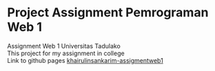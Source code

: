 # Project Assignment Pemrograman Web 1
Assignment Web 1 Universitas Tadulako <br> 
This project for my assignment in college <br>
Link to github pages [khairulinsankarim-assigmentweb1](https://kuramocheez.github.io/khairulinsankarim/)
